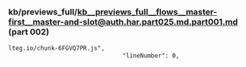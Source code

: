### kb/previews_full/kb__previews_full__flows__master-first__master-and-slot@auth.har.part025.md.part001.md (part 002)

```md
lteg.io/chunk-6FGVQ7PR.js",
                                "lineNumber": 0,
                   
```

```
